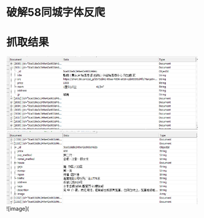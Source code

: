 破解58同城字体反爬
=======

抓取结果
=======
![image](https://github.com/xzh0723/58city/blob/master/view/db_list.png.png)
![image](https://github.com/xzh0723/58city/blob/master/view/db_detail.png.png)
![image](
